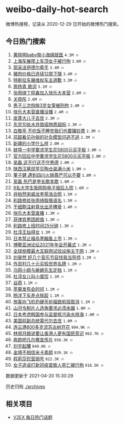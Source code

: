 # weibo-daily-hot-search

微博热搜榜，记录从 2020-12-29 日开始的微博热门搜索。

## 今日热门搜索

<!-- BEGIN -->

1. [黄晓明baby带小海绵就医](https://s.weibo.com/weibo?q=%E9%BB%84%E6%99%93%E6%98%8Ebaby%E5%B8%A6%E5%B0%8F%E6%B5%B7%E7%BB%B5%E5%B0%B1%E5%8C%BB&Refer=top) `4.3M 🔥`
1. [上海车展爬上车顶女子被行拘](https://s.weibo.com/weibo?q=%23%E4%B8%8A%E6%B5%B7%E8%BD%A6%E5%B1%95%E7%88%AC%E4%B8%8A%E8%BD%A6%E9%A1%B6%E5%A5%B3%E5%AD%90%E8%A2%AB%E8%A1%8C%E6%8B%98%23&Refer=top) `3.6M 🔥`
1. [郭采洁伊德尔牵手](https://s.weibo.com/weibo?q=%23%E9%83%AD%E9%87%87%E6%B4%81%E4%BC%8A%E5%BE%B7%E5%B0%94%E7%89%B5%E6%89%8B%23&Refer=top) `3.4M 🔥`
1. [猪肉价格已连续12周下降](https://s.weibo.com/weibo?q=%23%E7%8C%AA%E8%82%89%E4%BB%B7%E6%A0%BC%E5%B7%B2%E8%BF%9E%E7%BB%AD12%E5%91%A8%E4%B8%8B%E9%99%8D%23&Refer=top) `3.4M 🔥`
1. [特斯拉车展维权车主道歉](https://s.weibo.com/weibo?q=%23%E7%89%B9%E6%96%AF%E6%8B%89%E8%BD%A6%E5%B1%95%E7%BB%B4%E6%9D%83%E8%BD%A6%E4%B8%BB%E9%81%93%E6%AD%89%23&Refer=top) `3.3M 🔥`
1. [周扬青 歌词](https://s.weibo.com/weibo?q=%E5%91%A8%E6%89%AC%E9%9D%92%20%E6%AD%8C%E8%AF%8D&Refer=top) `3.1M 🔥`
1. [张雨绮丁程鑫加入快乐大本营](https://s.weibo.com/weibo?q=%23%E5%BC%A0%E9%9B%A8%E7%BB%AE%E4%B8%81%E7%A8%8B%E9%91%AB%E5%8A%A0%E5%85%A5%E5%BF%AB%E4%B9%90%E5%A4%A7%E6%9C%AC%E8%90%A5%23&Refer=top) `2.6M 🔥`
1. [关晓彤](https://s.weibo.com/weibo?q=%E5%85%B3%E6%99%93%E5%BD%A4&Refer=top) `2.6M 🔥`
1. [男子三次抱摔3岁女童被刑拘](https://s.weibo.com/weibo?q=%23%E7%94%B7%E5%AD%90%E4%B8%89%E6%AC%A1%E6%8A%B1%E6%91%943%E5%B2%81%E5%A5%B3%E7%AB%A5%E8%A2%AB%E5%88%91%E6%8B%98%23&Refer=top) `2.4M 🔥`
1. [快乐大本营直播没播](https://s.weibo.com/weibo?q=%E5%BF%AB%E4%B9%90%E5%A4%A7%E6%9C%AC%E8%90%A5%E7%9B%B4%E6%92%AD%E6%B2%A1%E6%92%AD&Refer=top) `2.4M 🔥`
1. [皮蓬大儿子去世](https://s.weibo.com/weibo?q=%E7%9A%AE%E8%93%AC%E5%A4%A7%E5%84%BF%E5%AD%90%E5%8E%BB%E4%B8%96&Refer=top) `2.3M 🔥`
1. [东京10处水井致癌物质超标](https://s.weibo.com/weibo?q=%E4%B8%9C%E4%BA%AC10%E5%A4%84%E6%B0%B4%E4%BA%95%E8%87%B4%E7%99%8C%E7%89%A9%E8%B4%A8%E8%B6%85%E6%A0%87&Refer=top) `2.3M 🔥`
1. [白敬亭 不吃饭不睡觉我们也要赚钞票](https://s.weibo.com/weibo?q=%E7%99%BD%E6%95%AC%E4%BA%AD%20%E4%B8%8D%E5%90%83%E9%A5%AD%E4%B8%8D%E7%9D%A1%E8%A7%89%E6%88%91%E4%BB%AC%E4%B9%9F%E8%A6%81%E8%B5%9A%E9%92%9E%E7%A5%A8&Refer=top) `2.3M 🔥`
1. [邓超看见孙俪的针灸模型问逃不逃](https://s.weibo.com/weibo?q=%E9%82%93%E8%B6%85%E7%9C%8B%E8%A7%81%E5%AD%99%E4%BF%AA%E7%9A%84%E9%92%88%E7%81%B8%E6%A8%A1%E5%9E%8B%E9%97%AE%E9%80%83%E4%B8%8D%E9%80%83&Refer=top) `2.3M 🔥`
1. [新疆的小学什么样](https://s.weibo.com/weibo?q=%23%E6%96%B0%E7%96%86%E7%9A%84%E5%B0%8F%E5%AD%A6%E4%BB%80%E4%B9%88%E6%A0%B7%23&Refer=top) `2.0M 🔥`
1. [蚌埠一中学要求学生花5800元买平板](https://s.weibo.com/weibo?q=%23%E8%9A%8C%E5%9F%A0%E4%B8%80%E4%B8%AD%E5%AD%A6%E8%A6%81%E6%B1%82%E5%AD%A6%E7%94%9F%E8%8A%B15800%E5%85%83%E4%B9%B0%E5%B9%B3%E6%9D%BF%23&Refer=top) `2.0M 🔥`
1. [官方回应中学要求学生花5800元买平板](https://s.weibo.com/weibo?q=%E5%AE%98%E6%96%B9%E5%9B%9E%E5%BA%94%E4%B8%AD%E5%AD%A6%E8%A6%81%E6%B1%82%E5%AD%A6%E7%94%9F%E8%8A%B15800%E5%85%83%E4%B9%B0%E5%B9%B3%E6%9D%BF&Refer=top) `2.0M 🔥`
1. [吴磊 这不行这不守男德](https://s.weibo.com/weibo?q=%E5%90%B4%E7%A3%8A%20%E8%BF%99%E4%B8%8D%E8%A1%8C%E8%BF%99%E4%B8%8D%E5%AE%88%E7%94%B7%E5%BE%B7&Refer=top) `2.0M 🔥`
1. [陕西汉墓现罕见陶仓装满小米](https://s.weibo.com/weibo?q=%E9%99%95%E8%A5%BF%E6%B1%89%E5%A2%93%E7%8E%B0%E7%BD%95%E8%A7%81%E9%99%B6%E4%BB%93%E8%A3%85%E6%BB%A1%E5%B0%8F%E7%B1%B3&Refer=top) `1.9M 🔥`
1. [董子健 遇到四川火锅尊严可以不要](https://s.weibo.com/weibo?q=%E8%91%A3%E5%AD%90%E5%81%A5%20%E9%81%87%E5%88%B0%E5%9B%9B%E5%B7%9D%E7%81%AB%E9%94%85%E5%B0%8A%E4%B8%A5%E5%8F%AF%E4%BB%A5%E4%B8%8D%E8%A6%81&Refer=top) `1.8M 🔥`
1. [吴磊 热巴是李长歌本歌](https://s.weibo.com/weibo?q=%E5%90%B4%E7%A3%8A%20%E7%83%AD%E5%B7%B4%E6%98%AF%E6%9D%8E%E9%95%BF%E6%AD%8C%E6%9C%AC%E6%AD%8C&Refer=top) `1.8M 🔥`
1. [9名大学生吸网购电子烟后入院](https://s.weibo.com/weibo?q=9%E5%90%8D%E5%A4%A7%E5%AD%A6%E7%94%9F%E5%90%B8%E7%BD%91%E8%B4%AD%E7%94%B5%E5%AD%90%E7%83%9F%E5%90%8E%E5%85%A5%E9%99%A2&Refer=top) `1.6M 🔥`
1. [井柏然宋威龙李荣浩合照](https://s.weibo.com/weibo?q=%23%E4%BA%95%E6%9F%8F%E7%84%B6%E5%AE%8B%E5%A8%81%E9%BE%99%E6%9D%8E%E8%8D%A3%E6%B5%A9%E5%90%88%E7%85%A7%23&Refer=top) `1.5M 🔥`
1. [利路修给张雨绮取俄语名](https://s.weibo.com/weibo?q=%23%E5%88%A9%E8%B7%AF%E4%BF%AE%E7%BB%99%E5%BC%A0%E9%9B%A8%E7%BB%AE%E5%8F%96%E4%BF%84%E8%AF%AD%E5%90%8D%23&Refer=top) `1.5M 🔥`
1. [干细胞注射竟长出牙槽骨](https://s.weibo.com/weibo?q=%E5%B9%B2%E7%BB%86%E8%83%9E%E6%B3%A8%E5%B0%84%E7%AB%9F%E9%95%BF%E5%87%BA%E7%89%99%E6%A7%BD%E9%AA%A8&Refer=top) `1.4M 🔥`
1. [快乐大本营直播](https://s.weibo.com/weibo?q=%E5%BF%AB%E4%B9%90%E5%A4%A7%E6%9C%AC%E8%90%A5%E7%9B%B4%E6%92%AD&Refer=top) `1.3M 🔥`
1. [菲律宾男团颜值](https://s.weibo.com/weibo?q=%23%E8%8F%B2%E5%BE%8B%E5%AE%BE%E7%94%B7%E5%9B%A2%E9%A2%9C%E5%80%BC%23&Refer=top) `1.3M 🔥`
1. [利路修上班时间25分钟](https://s.weibo.com/weibo?q=%23%E5%88%A9%E8%B7%AF%E4%BF%AE%E4%B8%8A%E7%8F%AD%E6%97%B6%E9%97%B425%E5%88%86%E9%92%9F%23&Refer=top) `1.3M 🔥`
1. [杜淳王灿得女](https://s.weibo.com/weibo?q=%23%E6%9D%9C%E6%B7%B3%E7%8E%8B%E7%81%BF%E5%BE%97%E5%A5%B3%23&Refer=top) `1.3M 🔥`
1. [日本禁止福岛黑鲉鱼上市](https://s.weibo.com/weibo?q=%23%E6%97%A5%E6%9C%AC%E7%A6%81%E6%AD%A2%E7%A6%8F%E5%B2%9B%E9%BB%91%E9%B2%89%E9%B1%BC%E4%B8%8A%E5%B8%82%23&Refer=top) `1.3M 🔥`
1. [博鳌亚洲论坛2021年年会开幕式](https://s.weibo.com/weibo?q=%E5%8D%9A%E9%B3%8C%E4%BA%9A%E6%B4%B2%E8%AE%BA%E5%9D%9B2021%E5%B9%B4%E5%B9%B4%E4%BC%9A%E5%BC%80%E5%B9%95%E5%BC%8F&Refer=top) `1.2M 🔥`
1. [全球规模最大互联网试验设施主干网](https://s.weibo.com/weibo?q=%E5%85%A8%E7%90%83%E8%A7%84%E6%A8%A1%E6%9C%80%E5%A4%A7%E4%BA%92%E8%81%94%E7%BD%91%E8%AF%95%E9%AA%8C%E8%AE%BE%E6%96%BD%E4%B8%BB%E5%B9%B2%E7%BD%91&Refer=top) `1.2M 🔥`
1. [刘昊然 好几个音乐节目找我当导师](https://s.weibo.com/weibo?q=%E5%88%98%E6%98%8A%E7%84%B6%20%E5%A5%BD%E5%87%A0%E4%B8%AA%E9%9F%B3%E4%B9%90%E8%8A%82%E7%9B%AE%E6%89%BE%E6%88%91%E5%BD%93%E5%AF%BC%E5%B8%88&Refer=top) `1.2M 🔥`
1. [外贸村几十元买假世界名牌](https://s.weibo.com/weibo?q=%23%E5%A4%96%E8%B4%B8%E6%9D%91%E5%87%A0%E5%8D%81%E5%85%83%E4%B9%B0%E5%81%87%E4%B8%96%E7%95%8C%E5%90%8D%E7%89%8C%23&Refer=top) `1.2M 🔥`
1. [乌鸦小姐与蜥蜴先生定档](https://s.weibo.com/weibo?q=%23%E4%B9%8C%E9%B8%A6%E5%B0%8F%E5%A7%90%E4%B8%8E%E8%9C%A5%E8%9C%B4%E5%85%88%E7%94%9F%E5%AE%9A%E6%A1%A3%23&Refer=top) `1.1M 🔥`
1. [杜淳女儿叫小蛋饺](https://s.weibo.com/weibo?q=%23%E6%9D%9C%E6%B7%B3%E5%A5%B3%E5%84%BF%E5%8F%AB%E5%B0%8F%E8%9B%8B%E9%A5%BA%23&Refer=top) `1.1M 🔥`
1. [谷雨](https://s.weibo.com/weibo?q=%E8%B0%B7%E9%9B%A8&Refer=top) `1.1M 🔥`
1. [苹果发布会时间](https://s.weibo.com/weibo?q=%E8%8B%B9%E6%9E%9C%E5%8F%91%E5%B8%83%E4%BC%9A%E6%97%B6%E9%97%B4&Refer=top) `1.1M 🔥`
1. [杨洋下车差点摔跤](https://s.weibo.com/weibo?q=%23%E6%9D%A8%E6%B4%8B%E4%B8%8B%E8%BD%A6%E5%B7%AE%E7%82%B9%E6%91%94%E8%B7%A4%23&Refer=top) `1.1M 🔥`
1. [旅客向飞机扔硬币祈福致航班取消](https://s.weibo.com/weibo?q=%23%E6%97%85%E5%AE%A2%E5%90%91%E9%A3%9E%E6%9C%BA%E6%89%94%E7%A1%AC%E5%B8%81%E7%A5%88%E7%A6%8F%E8%87%B4%E8%88%AA%E7%8F%AD%E5%8F%96%E6%B6%88%23&Refer=top) `1.1M 🔥`
1. [山河令制片人选角要求必须未婚](https://s.weibo.com/weibo?q=%23%E5%B1%B1%E6%B2%B3%E4%BB%A4%E5%88%B6%E7%89%87%E4%BA%BA%E9%80%89%E8%A7%92%E8%A6%81%E6%B1%82%E5%BF%85%E9%A1%BB%E6%9C%AA%E5%A9%9A%23&Refer=top) `1.0M 🔥`
1. [日本考虑韩国参与监督核污染水排海](https://s.weibo.com/weibo?q=%23%E6%97%A5%E6%9C%AC%E8%80%83%E8%99%91%E9%9F%A9%E5%9B%BD%E5%8F%82%E4%B8%8E%E7%9B%91%E7%9D%A3%E6%A0%B8%E6%B1%A1%E6%9F%93%E6%B0%B4%E6%8E%92%E6%B5%B7%23&Refer=top) `1.0M 🔥`
1. [美国前副总统蒙代尔去世](https://s.weibo.com/weibo?q=%E7%BE%8E%E5%9B%BD%E5%89%8D%E5%89%AF%E6%80%BB%E7%BB%9F%E8%92%99%E4%BB%A3%E5%B0%94%E5%8E%BB%E4%B8%96&Refer=top) `1.0M 🔥`
1. [连云港800多岁流苏古树开花](https://s.weibo.com/weibo?q=%E8%BF%9E%E4%BA%91%E6%B8%AF800%E5%A4%9A%E5%B2%81%E6%B5%81%E8%8B%8F%E5%8F%A4%E6%A0%91%E5%BC%80%E8%8A%B1&Refer=top) `994.9K 🔥`
1. [林郑月娥说要让香港人更有国民意识](https://s.weibo.com/weibo?q=%E6%9E%97%E9%83%91%E6%9C%88%E5%A8%A5%E8%AF%B4%E8%A6%81%E8%AE%A9%E9%A6%99%E6%B8%AF%E4%BA%BA%E6%9B%B4%E6%9C%89%E5%9B%BD%E6%B0%91%E6%84%8F%E8%AF%86&Refer=top) `963.7K 🔥`
1. [奔跑吧凡尔赛宣传片](https://s.weibo.com/weibo?q=%23%E5%A5%94%E8%B7%91%E5%90%A7%E5%87%A1%E5%B0%94%E8%B5%9B%E5%AE%A3%E4%BC%A0%E7%89%87%23&Refer=top) `850.3K 🔥`
1. [刘宇起腰](https://s.weibo.com/weibo?q=%E5%88%98%E5%AE%87%E8%B5%B7%E8%85%B0&Refer=top) `849.0K 🔥`
1. [金靖不相信米卡素颜](https://s.weibo.com/weibo?q=%23%E9%87%91%E9%9D%96%E4%B8%8D%E7%9B%B8%E4%BF%A1%E7%B1%B3%E5%8D%A1%E7%B4%A0%E9%A2%9C%23&Refer=top) `839.1K 🔥`
1. [程莉莎怼营销号](https://s.weibo.com/weibo?q=%E7%A8%8B%E8%8E%89%E8%8E%8E%E6%80%BC%E8%90%A5%E9%94%80%E5%8F%B7&Refer=top) `822.3K 🔥`
1. [女子造谣打新冠疫苗致人死亡被行拘](https://s.weibo.com/weibo?q=%E5%A5%B3%E5%AD%90%E9%80%A0%E8%B0%A3%E6%89%93%E6%96%B0%E5%86%A0%E7%96%AB%E8%8B%97%E8%87%B4%E4%BA%BA%E6%AD%BB%E4%BA%A1%E8%A2%AB%E8%A1%8C%E6%8B%98&Refer=top) `816.5K 🔥`

数据更新于 2021-04-20 15:30:29

<!-- END -->

历史归档 [./archives](./archives)

## 相关项目

- [V2EX 每日热门话题](https://github.com/boojack/v2ex-daily-hot-topic)
